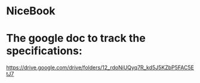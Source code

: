 # NiceBook
# The google doc to track the specifications:
https://drive.google.com/drive/folders/12_rdoNiUQyq7R_kd5J5KZbP5FAC5EtJ7

